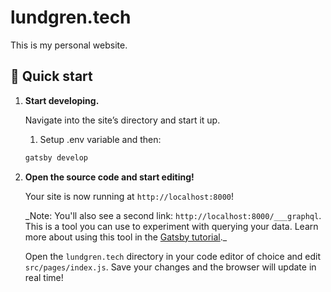 # lundgren.tech

This is my personal website.

## 🚀 Quick start

1.  **Start developing.**

    Navigate into the site’s directory and start it up.

    1. Setup .env variable and then:

    ```sh
    gatsby develop
    ```

1.  **Open the source code and start editing!**

    Your site is now running at `http://localhost:8000`!

    \_Note: You'll also see a second link: `http://localhost:8000/___graphql`. This is a tool you can use to experiment with querying your data. Learn more about using this tool in the [Gatsby tutorial](https://www.gatsbyjs.org/tutorial/part-five/#introducing-graphiql).\_

    Open the `lundgren.tech` directory in your code editor of choice and edit `src/pages/index.js`. Save your changes and the browser will update in real time!
